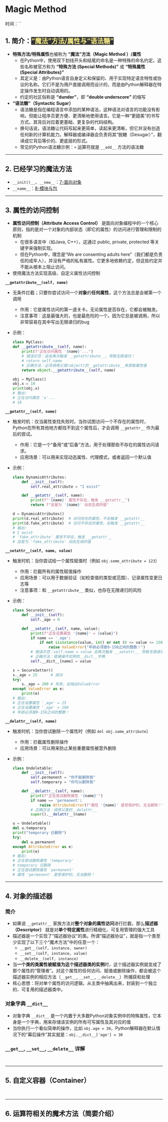 # Magic Method

时间：``

## 1. 简介：<mark style="background-color: #333; color: #fef08a;">“魔法”方法/属性与“语法糖”</mark>

- **特殊方法/特殊属性**也被称为 **“魔法”方法（Magic Method
）/属性**
  - 在Python中，使用双下划线开头和结尾的命名是一种特殊的命名约定。这些名称被官方称为 **“特殊方法 (Special Methods)”** 或 **“特殊属性 (Special Attributes)”**
  - 其定义是：由Python语言自身定义和保留的、用于实现特定语言特性或协议的名称。它们不是为用户直接调用而设计的，而是由Python解释器在特定操作发生时自动调用的。
  - 约定的社区俗称是 **“dunder”**，即 **“double underscore”** 的缩写
- **“语法糖”（Syntactic Sugar）**
  - 语法糖是指在编程语言中添加的某种语法，这种语法对语言的功能没有影响，但能让程序员更方便、更清晰地使用语言。它是一种“更甜美”的书写方式，其背后对应着更基础、更复杂的代码结构。
  - 换句话说，语法糖让代码写起来更简单，读起来更清晰，但它并没有创造任何新的计算机能力。解释器或编译器会负责将其“脱糖（Desugar）”，翻译成它背后等价的、更底层的形式。
  - 常见的Python语法糖示例：`+` 运算符就是 `__add__` 方法的语法糖

---

## 2. 已经学习的魔法方法

- `__init()__`、`__new__`：[7-面向对象](7-面向对象、类.md#5-初始化函数与析构函数)
- `__name__`：[8-模块与包](./8-模块与包.md#name-属性)

---

## 3. 属性的访问控制

- **属性访问控制（Attribute Access Control）** 是面向对象编程中的一个核心原则，指的是对一个对象的内部状态（即它的属性）的访问进行管理和限制的机制
  - 在很多语言中（如Java, C++），这通过 public, private, protected 等关键字来强制实现。
  - 但在Python中，理念是“We are consenting adults here”（我们都是负责任的成年人），并没有严格的私有属性。它更多地依赖约定，但这些约定并不能从根本上阻止访问。
- 使用魔法方法实现高级、自定义属性访问控制

**`__getattribute__(self, name)`**

- 无条件拦截；只要你尝试访问一个**对象**的**任何属性**，这个方法总是会被第一个调用
  - 作用：它是属性访问的第一道关卡。无论属性是否存在，它都会被触发。
  - 注意事项：这是最强大的，也是最危险的一个。因为它总是被调用，所以非常容易在其中写出无限递归的bug
- 示例：

  ```python
  class MyClass:
  def __getattribute__(self, name):
      print(f"正在访问属性 '{name}'...")
      # 错误示范：这会再次触发 __getattribute__，导致无限递归！
      # return self.name 
      # 正确方法：必须调用父类(object)的__getattribute__来获取属性值
      return object.__getattribute__(self, name)

  obj = MyClass()
  obj.x = 10
  print(obj.x)
  # 输出:
  # 正在访问属性 'x'...
  # 10
  ```

**`__getattr__(self, name)`**

- 触发时机：仅当属性查找失败时。当你试图访问一个不存在的属性时，Python在所有其他地方都找不到这个属性后，才会调用 `__getattr__` 作为最后的尝试。
  - 作用：它是一个“备用”或“后备”方法，用于处理那些不存在的属性访问请求。
  - 应用场景：可以用来实现动态属性、代理模式，或者返回一个默认值
- 示例：

  ```python
  class DynamicAttributes:
      def __init__(self):
          self.real_attribute = "I exist"

      def __getattr__(self, name):
          print(f"'{name}' 属性不存在，触发 __getattr__")
          return f"这是为 '{name}' 动态生成的值"

  d = DynamicAttributes()
  print(d.real_attribute)  # 访问存在的属性，不会触发 __getattr__
  print(d.fake_attribute)  # 访问不存在的属性，会触发 __getattr__
  # 输出:
  # I exist
  # 'fake_attribute' 属性不存在，触发 __getattr__
  # 这是为 'fake_attribute' 动态生成的值
  ```

**`__setattr__(self, name, value)`**

- 触发时机：当你尝试给一个属性赋值时（例如 `obj.some_attribute = 123`）
  - 作用：拦截所有的属性赋值操作
  - 应用场景：可以用于数据验证（如检查值的类型或范围）、记录属性变更日志等
  - 注意事项：和 `__getattribute__` 类似，也存在无限递归的风险
- 示例：

  ```python
  class SecureSetter:
      def __init__(self):
          self._age = 0

      def __setattr__(self, name, value):
          print(f"正在设置属性 '{name}' = {value}")
          if name == '_age':
              if not isinstance(value, int) or not (0 <= value <= 150):
                  raise ValueError("年龄必须是0-150之间的整数！")
          # 错误示范：self.name = value 会再次触发 __setattr__ 导致无限递归
          # 正确方法：直接操作实例的__dict__字典
          self.__dict__[name] = value

  s = SecureSetter()
  s._age = 25      # 成功
  try:
      s._age = 200 # 失败，会抛出ValueError
  except ValueError as e:
      print(e)
  # 输出:
  # 正在设置属性 '_age' = 25
  # 正在设置属性 '_age' = 200
  # 年龄必须是0-150之间的整数！
  ```

**`__delattr__(self, name)`**

- 触发时机：当你尝试删除一个属性时（例如 `del obj.some_attribute`）
  - 作用：拦截属性删除操作
  - 应用场景：可以用来防止某些重要属性被意外删除
- 示例：

  ```python
  class Undeletable:
      def __init__(self):
          self.permanent = "你不能删除我"
          self.temporary = "你可以删除我"

      def __delattr__(self, name):
          print(f"正在尝试删除属性 '{name}'")
          if name == 'permanent':
              raise AttributeError(f"属性 '{name}' 是受保护的，无法删除！")
          # 正确方法：调用父类的__delattr__
          super().__delattr__(name)

  u = Undeletable()
  del u.temporary
  print("temporary 已删除")
  try:
      del u.permanent
  except AttributeError as e:
      print(e)
  # 输出:
  # 正在尝试删除属性 'temporary'
  # temporary 已删除
  # 正在尝试删除属性 'permanent'
  # 属性 'permanent' 是受保护的，无法删除！
  ```

---

## 4. 对象的描述器

### 简介

- 如果说 `__getattr__` 家族方法对**整个对象的属性访问**进行拦截，那么**描述器（Descriptor）** 就是对**单个特定属性**进行精细化、可复用管理的强大工具
- 描述器是一个实现了“描述器协议”的类。所谓“描述器协议”，就是指一个类至少实现了以下三个“魔术方法”中的任意一个：
  - `__get__(self, instance, owner)`
  - `__set__(self, instance, value)`
  - `__delete__(self, instance)`
- 当**一个类的类属性被赋值为这个描述器类的实例**时，这个描述器实例就变成了那个属性的“管理者”。对这个属性的任何访问、赋值或删除操作，都会被这个描述器实例的相应方法（`__get__`, `__set__`, `__delete__`）所捕获和处理
- 核心思想：将对单个属性的访问逻辑，从主类中抽离出来，封装到一个独立的、可复用的描述器类中。

### 对象字典 `__dict__`

- 对象字典 `__dict__` 是一个内置于大多数Python对象实例中的特殊属性，它本身是一个字典，用来存储该实例的所有可写属性及其对应的值
- 当你执行一个看似简单的操作，比如 `obj.age = 30`，Python解释器在默认情况下的“幕后操作”其实就是：`obj.__dict__['age'] = 30`

### `__get__`, `__set__`, `__delete__` 详解



```python

```

```python

```

---

## 5. 自定义容器（Container）



```python

```

```python

```

---

## 6. 运算符相关的魔术方法（简要介绍）



```python

```

```python

```